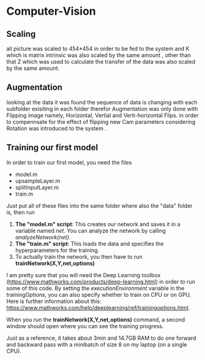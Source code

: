 # Computer-Vision

## Scaling 
all picture was scaled to 454*454 in order to be fed to the system and K which is matrix intrinsic was also scaled by the same amount , other than that Z which was used to calculate the transfer of the data was also scaled by the same amount. 
##  Augmentation
looking at the data it was found the sequence of data is changing with each subfolder exisiting in each folder therefor Augmentation was only done with Flipping image namely, Horizontal, Vertial and Verti-horizontal Flips. 
in order to compennsate for the effect of flipping new Cam parameters considering Rotation was introduced to the system . 

## Training our first model
In order to train our first model, you need the files
- model.m
- upsampleLayer.m
- splitInputLayer.m
- train.m

Just put all of these files into the same folder where also the "data" folder is, then run
1. <b>The "model.m" script</b>: This creates our network and saves it in a variable named <i>net</i>. You can analyze the network by calling <i>analyzeNetwork(net)</i>.
2. <b> The "train.m" script</b>: This loads the data and specifies the hyperparameters for the training.
3. To actually train the network, you then have to run <b>trainNetwork(X,Y,net,options)</b>

I am pretty sure that you will need the Deep Learning toolbox (https://www.mathworks.com/products/deep-learning.html) in order to run some of this code. 
By setting the <i>executionEnvironment</i> variable in the trainingOptions, you can also specify whether to train on CPU or on GPU. Here is further information about this: https://www.mathworks.com/help/deeplearning/ref/trainingoptions.html.

When you run the <b>trainNetwork(X,Y,net,options)</b> command, a second window should open where you can see the training progress. 

Just as a reference, it takes about 3min and 14.7GB RAM to do one forward and backward pass with a minibatch of size 8 on my laptop (on a single CPU).
